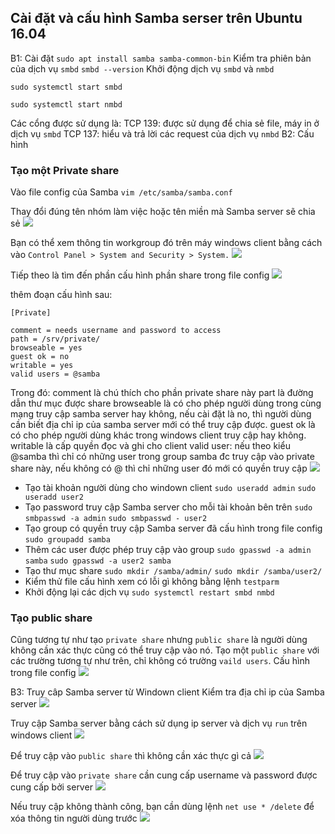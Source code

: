 ## Cài đặt và cấu hình Samba serser trên Ubuntu 16.04
B1: Cài đặt
`sudo apt install samba samba-common-bin`
Kiểm tra phiên bản của dịch vụ `smbd`
`smbd --version`
Khởi động dịch vụ `smbd` và `nmbd`
```
sudo systemctl start smbd

sudo systemctl start nmbd
```
Các cổng được sử dụng là:
TCP 139: được sử dụng để chia sẻ file, máy in ở dịch vụ `smbd`
TCP 137: hiểu và trả lời các request của dịch vụ `nmbd`
B2: Cấu hình
### Tạo một Private share
Vào file config của Samba
`vim /etc/samba/samba.conf`

Thay đổi đúng tên nhóm làm việc hoặc tên miền mà Samba server sẽ chia sẻ
<img src="https://i.imgur.com/QeDNTe7.png">

Bạn có thể xem thông tin workgroup đó trên máy windows client bằng cách vào `Control Panel > System and Security > System.`
<img src="https://i.imgur.com/a8G99Kw.png">

Tiếp theo là tìm đến phần cấu hình phần share trong file config
<img src="https://i.imgur.com/9AK1D56.png">

thêm đoạn cấu hình sau:
```
[Private]

comment = needs username and password to access
path = /srv/private/
browseable = yes
guest ok = no
writable = yes
valid users = @samba
```
Trong đó:
comment là chú thích cho phần private share này
part là đường dẫn thư mục được share
browseable là có cho phép người dùng trong cùng mạng truy cập samba server hay không, nếu cài đặt là no, thì người dùng cần biết địa chỉ ip của samba server mới có thể truy cập được.
guest ok là có cho phép người dùng khác trong windows client truy cập hay không.
writable là cấp quyền đọc và ghi cho client
valid user: nếu theo kiểu @samba thì chỉ có những user trong group samba đc truy cập vào private share này, nếu không có @ thì chỉ những user đó mới có quyền truy cập
<img src="https://i.imgur.com/Gl7Iyvw.png">

- Tạo tài khoản người dùng cho windown client
`sudo useradd admin`
`sudo useradd user2`
- Tạo password truy cập Samba server cho mỗi tài khoản bên trên
`sudo smbpasswd -a admin`
`sudo smbpasswd - user2`
- Tạo group có quyền truy cập Samba server đã cấu hình trong file config
`sudo groupadd samba`
- Thêm các user được phép truy cập vào group
`sudo gpasswd -a admin samba`
`sudo gpasswd -a user2 samba`
- Tạo thư mục share
`sudo mkdir /samba/admin/`
`sudo mkdir /samba/user2/`
- Kiểm thử file cấu hình xem có lỗi gì không bằng lệnh
`testparm`
- Khởi động lại các dịch vụ
`sudo systemctl restart smbd nmbd`

### Tạo public share
Cũng tương tự như tạo `private share` nhưng `public share` là người dùng không cần xác thực cũng có thể truy cập vào nó.
Tạo một `public share` với các trường tương tự như trên, chỉ không có trường `vaild users`. Cấu hình trong file config
<img src="https://i.imgur.com/VJIjBDl.png">

B3: Truy câp Samba server từ Windown client
Kiểm tra địa chỉ ip của Samba server
<img src="https://i.imgur.com/PbRx1Hn.png">

Truy cập Samba server bằng cách sử dụng ip server và dịch vụ `run` trên windows client
<img src="https://i.imgur.com/TAAI0Lm.png">

Để truy cập vào `public share` thì không cần xác thực gì cả
<img src="https://i.imgur.com/uDsizO5.png">

Để truy cập vào `private share` cần cung cấp username và password được cung cấp bởi server
<img src="https://i.imgur.com/uT7AHG1.png">

Nếu truy cập không thành công, bạn cần dùng lệnh `net use * /delete` để xóa thông tin người dùng trước
<img src="https://i.imgur.com/SZ5Srst.png">
